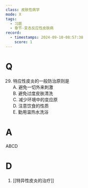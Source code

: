 ```yaml
---
class: 皮肤性病学
mode: X
tags:
  - 习题
  - 章节-变态反应性皮肤病
record:
  - timestamps: 2024-09-10-08:57:38
    score: 1
---
```


# Q
29. 特应性皮炎的一般防治原则是  
A. 避免一切外来刺激  
B. 避免过度皮肤清洗  
C. 减少环境中的变应原  
D. 注意饮食的性质  
E. 勤用温热水洗浴  
# A
ABCD
# D
1. [[特异性皮炎的治疗]]